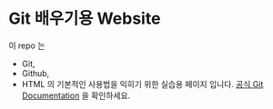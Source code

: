 # Git 배우기용 Website

이 repo 는 
* Git, 
* Github, 
* HTML 
의 기본적인 사용법을 익히기 위한 실습용 페이지 입니다.
[공식 Git Documentation](https://git-scm.com/) 을 확인하세요.